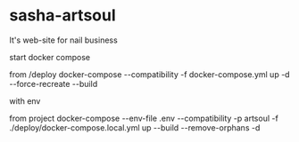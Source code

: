 # sasha-artsoul
It's web-site for nail business

start docker compose

from /deploy
docker-compose --compatibility -f docker-compose.yml up -d --force-recreate --build

with env

from project
docker-compose --env-file .env --compatibility -p artsoul -f ./deploy/docker-compose.local.yml up --build --remove-orphans -d
